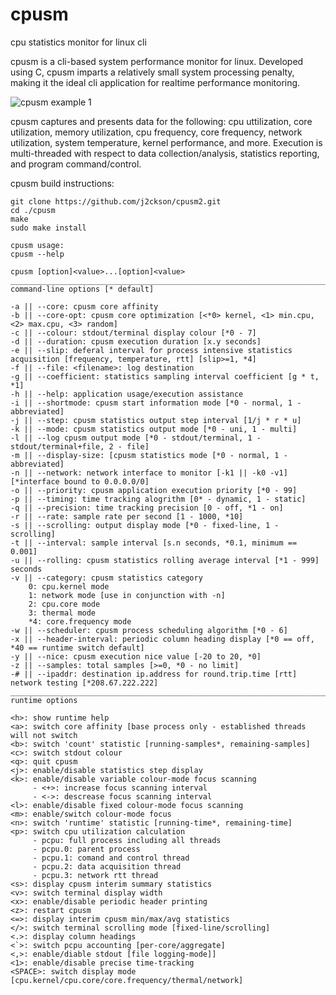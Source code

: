 # cpusm
cpu statistics monitor for linux cli

cpusm is a cli-based system performance monitor for linux. Developed using C, cpusm imparts a relatively small system processing penalty, making it the ideal cli application for realtime performance monitoring.

![cpusm example 1](https://i.imgur.com/QjI1Mbv.gif "cpusm example 1")

cpusm captures and presents data for the following: cpu uttilization, core utilization, memory utilization, cpu frequency, core frequency, network utilization, system temperature, kernel performance, and more. Execution is multi-threaded with respect to data collection/analysis, statistics reporting, and program command/control. 


cpusm build instructions:

	git clone https://github.com/j2ckson/cpusm2.git
	cd ./cpusm
	make
	sudo make install
  
	cpusm usage:
	cpusm --help

	cpusm [option]<value>...[option]<value>      
	_______________________________________________________________________________________________________________
	command-line options [* default]             

	-a || --core: cpusm core affinity            
	-b || --core-opt: cpusm core optimization [<*0> kernel, <1> min.cpu, <2> max.cpu, <3> random] 
	-c || --colour: stdout/terminal display colour [*0 - 7]
	-d || --duration: cpusm execution duration [x.y seconds] 
	-e || --slip: deferal interval for process intensive statistics acquisition [frequency, temperature, rtt] [slip>=1, *4]
	-f || --file: <filename>: log destination    
	-g || --coefficient: statistics sampling interval coefficient [g * t, *1]
	-h || --help: application usage/execution assistance          
	-i || --shortmode: cpusm start information mode [*0 - normal, 1 - abbreviated] 
	-j || --step: cpusm statistics output step interval [1/j * r * u] 
	-k || --mode: cpusm statistics output mode [*0 - uni, 1 - multi] 
	-l || --log cpusm output mode [*0 - stdout/terminal, 1 - stdout/terminal+file, 2 - file] 
	-m || --display-size: [cpusm statistics mode [*0 - normal, 1 - abbreviated] 
	-n || --network: network interface to monitor [-k1 || -k0 -v1] [*interface bound to 0.0.0.0/0]
	-o || --priority: cpusm application execution priority [*0 - 99]
	-p || --timing: time tracking alogrithm [0* - dynamic, 1 - static]
	-q || --precision: time tracking precision [0 - off, *1 - on]
	-r || --rate: sample rate per second [1 - 1000, *10]
	-s || --scrolling: output display mode [*0 - fixed-line, 1 - scrolling]
	-t || --interval: sample interval [s.n seconds, *0.1, minimum == 0.001] 
	-u || --rolling: cpusm statistics rolling average interval [*1 - 999] seconds 
	-v || --category: cpusm statistics category 
		0: cpu.kernel mode                  
		1: network mode [use in conjunction with -n]
		2: cpu.core mode                    
		3: thermal mode                     
		*4: core.frequency mode             
	-w || --scheduler: cpusm process scheduling algorithm [*0 - 6]
	-x || --header-interval: periodic column heading display [*0 == off, *40 == runtime switch default]
	-y || --nice: cpusm execution nice value [-20 to 20, *0] 
	-z || --samples: total samples [>=0, *0 - no limit] 
	-# || --ipaddr: destination ip.address for round.trip.time [rtt] network testing [*208.67.222.222]
	_______________________________________________________________________________________________________________
	runtime options                             

	<h>: show runtime help                      
	<a>: switch core affinity [base process only - established threads will not switch
	<b>: switch 'count' statistic [running-samples*, remaining-samples]
	<c>: switch stdout colour                   
	<q>: quit cpusm                             
	<j>: enable/disable statistics step display 
	<k>: enable/disable variable colour-mode focus scanning 
	     - <+>: increase focus scanning interval 
	     - <->: descrease focus scanning interval
	<l>: enable/disable fixed colour-mode focus scanning 
	<m>: enable/switch colour-mode focus        
	<n>: switch 'runtime' statistic [running-time*, remaining-time]
	<p>: switch cpu utilization calculation     
	     - pcpu: full process including all threads
	     - pcpu.0: parent process               
	     - pcpu.1: comand and control thread    
	     - pcpu.2: data acquisition thread      
	     - pcpu.3: network rtt thread           
	<s>: display cpusm interim summary statistics 
	<v>: switch terminal display width          
	<x>: enable/disable periodic header printing 
	<z>: restart cpusm                          
	<=>: display interim cpusm min/max/avg statistics
	</>: switch terminal scrolling mode [fixed-line/scrolling]
	<.>: display column headings                
	<`>: switch pcpu accounting [per-core/aggregate]
	<,>: enable/diable stdout [file logging-mode]]
	<1>: enable/disable precise time-tracking   
	<SPACE>: switch display mode [cpu.kernel/cpu.core/core.frequency/thermal/network]
